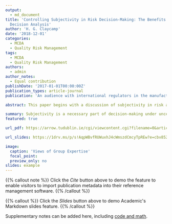 ```yaml
---
output:
  - md_document
title: 'Controlling Subjectivity in Risk Decision-Making: The Benefits of Multicriteria
  Decision Analysis'
author: 'H. G. Claycamp'
date: '2018-12-01'
categories:
  - MCDA
  - Quality Risk Management
tags:
  - MCDA  
  - Quality Risk Management
authors:
  - admin
author_notes:
  - Equal contribution
publishDate: '2017-01-01T00:00:00Z'
publication_types: article-journal
publication: 'An audience with international regulators in the manufacture of medicines:  Quality Risk Management (QRM) and Knowledge Management (KM)'   

abstract: This paper begins with a discussion of subjectivity in risk assessment and risk management and how that is partly a reflection of subjectivity more generally in the sciences. It finishes the first part suggesting that we are taught a simplistic control of subjectivity and that we have in too many instances thought that statistical tests, etc., are automatic controls for subjectivity. In Part 2, I discuss how subjectivity is a necessary part of decision-making under uncertainty and quality risk management. Experts are consulted to provide estimates of probabilities for parameters, scenarios and the likely consequences. I end with an introduction to multicriteria decision analysis as an approach for structuring complex decisions under uncertainty, both for our daily lives and for team decision making in our organisations.   

summary: Subjectivity is a necessary part of decision-making under uncertainty and quality risk management. Nevertheless, subjectivity can be controlled through the use of more objectively-based tools of multicriteria decision analysis.
featured: true

url_pdf: https://arrow.tudublin.ie/cgi/viewcontent.cgi?filename=0&article=1008&context=ditpress&type=additional

url_slides: https://1drv.ms/p/s!AqpWBvfRUWuxhJ4cWmszdCmcyTpREw?e=cbv852

image:
  caption: 'Views of Group Expertise' 
  focal_point: 
  preview_only: no
slides: example
--- 
```


{{% callout note %}}
Click the *Cite* button above to demo the feature to enable visitors to import publication metadata into their reference management software.
{{% /callout %}}

{{% callout %}}
Click the *Slides* button above to demo Academic's Markdown slides feature.
{{% /callout %}}

Supplementary notes can be added here, including [code and math](https://sourcethemes.com/academic/docs/writing-markdown-latex/).  
